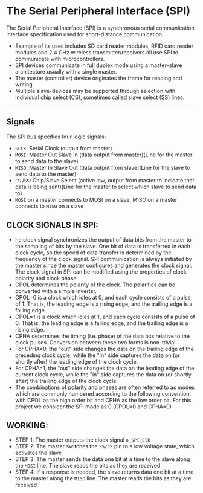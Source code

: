 # The Serial Peripheral Interface (SPI)
The Serial Peripheral Interface (SPI) is a synchronous serial communication interface specification used for short-distance communication.
- Example of its uses includes SD card reader modules, RFID card reader modules and 2.4 GHz wireless transmitter/receivers all use SPI to communicate with microcontrollers.
- SPI devices communicate in full duplex mode using a master–slave architecture usually with a single master.
- The master (controller) device originates the frame for reading and writing.
- Multiple slave-devices may be supported through selection with individual chip select (CS), sometimes called slave select (SS) lines.
<hr>

## Signals
The SPI bus specifies four logic signals:
- ```SCLK```: Serial Clock (output from master)
- ```MOSI```: Master Out Slave In (data output from master)(Line for the master to send data to the slave)
- ```MISO```: Master In Slave Out (data output from slave)(Line for the slave to send data to the master)
- ```CS``` /```SS```: Chip/Slave Select (active low, output from master to indicate that data is being sent)(Line for the master to select which slave to send data to)
- ```MOSI``` on a master connects to MOSI on a slave. MISO on a master connects to ```MISO``` on a slave

## CLOCK SIGNALS IN SPI:
- he clock signal synchronizes the output of data bits from the master to the sampling of bits by the slave. One bit of data is transferred in each clock cycle, so the speed of data transfer is determined by the frequency of the clock signal. SPI communication is always initiated by the master since the master configures and generates the clock signal. The clock signal in SPI can be modified using the properties of clock polarity and clock phase
- CPOL determines the polarity of the clock. The polarities can be converted with a simple inverter.
- CPOL=0 is a clock which idles at 0, and each cycle consists of a pulse of 1. That is, the leading edge is a rising edge, and the trailing edge is a falling edge.
- CPOL=1 is a clock which idles at 1, and each cycle consists of a pulse of 0. That is, the leading edge is a falling edge, and the trailing edge is a rising edge.
- CPHA determines the timing (i.e. phase) of the data bits relative to the clock pulses. Conversion between these two forms is non-trivial.
- For CPHA=0, the "out" side changes the data on the trailing edge of the preceding clock cycle, while the "in" side captures the data on (or shortly after) the leading edge of the clock cycle.
- For CPHA=1, the "out" side changes the data on the leading edge of the current clock cycle, while the "in" side captures the data on (or shortly after) the trailing edge of the clock cycle.
- The combinations of polarity and phases are often referred to as modes which are commonly numbered according to the following convention, with CPOL as the high order bit and CPHA as the low order bit. For this project we consider the SPI mode as 0.(CPOL=0 and CPHA=0)

## WORKING:
- STEP 1: The master outputs the clock signal ```o_SPI_Clk```
- STEP 2: The master switches the ```SS/CS``` pin to a low voltage state, which activates the slave
- STEP 3: The master sends the data one bit at a time to the slave along the ```MOSI``` line. The slave reads the bits as they are received
- STEP 4: If a response is needed, the slave returns data one bit at a time to the master along the ```MISO``` line. The master reads the bits as they are received
